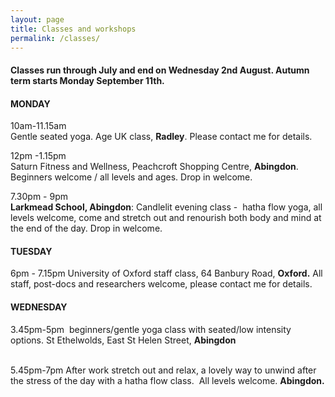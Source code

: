 ```yaml
---
layout: page
title: Classes and workshops
permalink: /classes/
---
```



#### Classes run through July and end on Wednesday 2nd August. Autumn term starts Monday September 11th.

#### **MONDAY**

10am-11.15am
<br>Gentle seated yoga. Age UK class, **Radley**. Please contact me for details.

12pm -1.15pm
<br>Saturn Fitness and Wellness, Peachcroft Shopping Centre, **Abingdon**. Beginners welcome / all levels and ages. Drop in welcome.

7.30pm - 9pm
<br>**Larkmead School, Abingdon**: Candlelit evening class -&nbsp; hatha flow yoga, all levels welcome, come and stretch out and renourish both body and mind at the end of the day. Drop in welcome.

#### **TUESDAY**

6pm - 7.15pm University of Oxford staff class, 64 Banbury Road, **Oxford.** All staff, post-docs and researchers welcome, please contact me for details.

#### **WEDNESDAY**

3.45pm-5pm&nbsp; beginners/gentle yoga class with seated/low intensity options. St Ethelwolds, East St Helen Street, **Abingdon**
<br>&nbsp;

5.45pm-7pm After work stretch out and relax, a lovely way to unwind after the stress of the day with a hatha flow class.&nbsp; All levels welcome. **Abingdon.**
<br>&nbsp;
